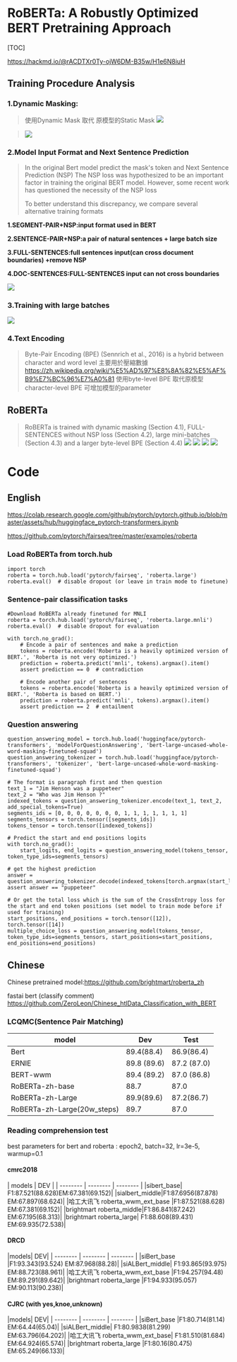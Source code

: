 # **RoBERTa: A Robustly Optimized BERT Pretraining Approach** #

[TOC]

https://hackmd.io/@rACDTXr0Ty-ojW6DM-B35w/H1e6N8iuH
## Training Procedure Analysis
### 1.Dynamic Masking:
> 使用Dynamic Mask 取代 原模型的Static Mask
> ![](https://i.imgur.com/WH1w7k5.png)

> ![](https://i.imgur.com/7H4jxpN.png)

### 2.Model Input Format and Next Sentence Prediction
> In the original Bert model predict the mask's token and Next Sentence Prediction (NSP)
> The NSP loss was hypothesized to be an important factor in training the original BERT model.
> However, some recent work has questioned the necessity of the NSP loss
> 
> To better understand this discrepancy, we compare several alternative training formats

**1.SEGMENT-PAIR+NSP:input format used in BERT**

**2.SENTENCE-PAIR+NSP:a pair of natural sentences + large batch size**

**3.FULL-SENTENCES:full sentences input(can cross document boundaries) +remove NSP**

**4.DOC-SENTENCES:FULL-SENTENCES input can not cross boundaries**

![](https://i.imgur.com/Bd4lFXW.png)













### 3.Training with large batches
![](https://i.imgur.com/Dmnawph.png)

### 4.Text Encoding
> Byte-Pair Encoding (BPE) (Sennrich et al., 2016) is a hybrid between character and word level
主要用於壓縮數據
https://zh.wikipedia.org/wiki/%E5%AD%97%E8%8A%82%E5%AF%B9%E7%BC%96%E7%A0%81
使用byte-level BPE 取代原模型 character-level BPE 可增加模型的parameter

## RoBERTa
> RoBERTa is trained with dynamic masking
(Section 4.1), FULL-SENTENCES without NSP
loss (Section 4.2), large mini-batches (Section 4.3)
and a larger byte-level BPE (Section 4.4)
![](https://i.imgur.com/iSqV6Gc.png)
![](https://i.imgur.com/b2xLfHr.png)
![](https://i.imgur.com/GHq0IPq.png)
![](https://i.imgur.com/FCEpOBa.png)



# Code
## English
https://colab.research.google.com/github/pytorch/pytorch.github.io/blob/master/assets/hub/huggingface_pytorch-transformers.ipynb

https://github.com/pytorch/fairseq/tree/master/examples/roberta

### Load RoBERTa from torch.hub
```
import torch
roberta = torch.hub.load('pytorch/fairseq', 'roberta.large')
roberta.eval()  # disable dropout (or leave in train mode to finetune)
```
### Sentence-pair classification tasks
```
#Download RoBERTa already finetuned for MNLI
roberta = torch.hub.load('pytorch/fairseq', 'roberta.large.mnli')
roberta.eval()  # disable dropout for evaluation

with torch.no_grad():
    # Encode a pair of sentences and make a prediction
    tokens = roberta.encode('Roberta is a heavily optimized version of BERT.', 'Roberta is not very optimized.')
    prediction = roberta.predict('mnli', tokens).argmax().item()
    assert prediction == 0  # contradiction

    # Encode another pair of sentences
    tokens = roberta.encode('Roberta is a heavily optimized version of BERT.', 'Roberta is based on BERT.')
    prediction = roberta.predict('mnli', tokens).argmax().item()
    assert prediction == 2  # entailment    
```

### Question answering
```
question_answering_model = torch.hub.load('huggingface/pytorch-transformers', 'modelForQuestionAnswering', 'bert-large-uncased-whole-word-masking-finetuned-squad')
question_answering_tokenizer = torch.hub.load('huggingface/pytorch-transformers', 'tokenizer', 'bert-large-uncased-whole-word-masking-finetuned-squad')

# The format is paragraph first and then question
text_1 = "Jim Henson was a puppeteer"
text_2 = "Who was Jim Henson ?"
indexed_tokens = question_answering_tokenizer.encode(text_1, text_2, add_special_tokens=True)
segments_ids = [0, 0, 0, 0, 0, 0, 0, 1, 1, 1, 1, 1, 1, 1]
segments_tensors = torch.tensor([segments_ids])
tokens_tensor = torch.tensor([indexed_tokens])

# Predict the start and end positions logits
with torch.no_grad():
    start_logits, end_logits = question_answering_model(tokens_tensor, token_type_ids=segments_tensors)

# get the highest prediction
answer = question_answering_tokenizer.decode(indexed_tokens[torch.argmax(start_logits):torch.argmax(end_logits)+1])
assert answer == "puppeteer"

# Or get the total loss which is the sum of the CrossEntropy loss for the start and end token positions (set model to train mode before if used for training)
start_positions, end_positions = torch.tensor([12]), torch.tensor([14])
multiple_choice_loss = question_answering_model(tokens_tensor, token_type_ids=segments_tensors, start_positions=start_positions, end_positions=end_positions)
```

## Chinese
Chinese pretrained model:https://github.com/brightmart/roberta_zh


fastai bert (classify comment)
https://github.com/ZeroLeon/Chinese_htlData_Classification_with_BERT

### LCQMC(Sentence Pair Matching)



| model | Dev | Test |
| -------- | -------- | -------- |
| Bert     | 89.4(88.4)|86.9(86.4)|
| ERNIE	|89.8 (89.6)	|87.2 (87.0) |
|BERT-wwm	|89.4 (89.2)	|87.0 (86.8)|
|RoBERTa-zh-base|	88.7	|87.0|
|RoBERTa-zh-Large	|89.9(89.6)	|87.2(86.7)|
|RoBERTa-zh-Large(20w_steps)|	89.7	|87.0|

### Reading comprehension test

best parameters for bert and roberta : epoch2, batch=32, lr=3e-5, warmup=0.1

#### cmrc2018
| models | DEV |
| -------- | -------- | -------- |
|sibert_base|	F1:87.521(88.628)EM:67.381(69.152)|
|sialbert_middle|F1:87.6956(87.878) EM:67.897(68.624)|
|哈工大讯飞 roberta_wwm_ext_base	|F1:87.521(88.628) EM:67.381(69.152)|
|brightmart roberta_middle|F1:86.841(87.242) EM:67.195(68.313)|
|brightmart roberta_large|	F1:88.608(89.431) EM:69.935(72.538)|

#### DRCD
|models|	DEV|
| -------- | -------- | -------- |
|siBert_base	|F1:93.343(93.524) EM:87.968(88.28)|
|siALBert_middle|	F1:93.865(93.975) EM:88.723(88.961)|
|哈工大讯飞 roberta_wwm_ext_base	|F1:94.257(94.48) EM:89.291(89.642)|
|brightmart roberta_large	|F1:94.933(95.057) EM:90.113(90.238)|

#### CJRC (with yes,knoe,unknown)
|models|	DEV|
| -------- | -------- | -------- |
|siBert_base	|F1:80.714(81.14) EM:64.44(65.04)|
|siALBert_middle|	F1:80.9838(81.299) EM:63.796(64.202)|
|哈工大讯飞 roberta_wwm_ext_base|	F1:81.510(81.684) EM:64.924(65.574)|
|brightmart roberta_large	|F1:80.16(80.475) EM:65.249(66.133)|



